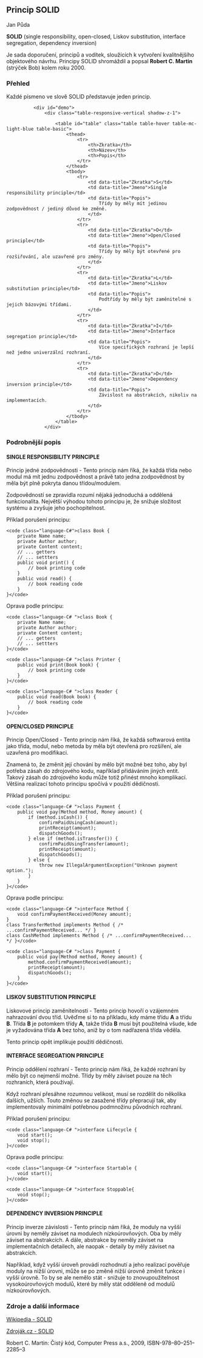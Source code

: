 ## Princip SOLID

Jan Půda

 **SOLID** (single responsibility, open-closed, Liskov substitution, interface segregation, dependency inversion)

Je sada doporučení, principů a vodítek, sloužících k vytvoření kvalitnějšího objektového návrhu. Principy SOLID shromáždil a popsal **Robert C. Martin** (strýček Bob) kolem roku 2000.

### Přehled

Každé písmeno ve slově SOLID představuje jeden princip.

              <div id="demo">
                  <div class="table-responsive-vertical shadow-z-1">

                      <table id="table" class="table table-hover table-mc-light-blue table-basic">
                          <thead>
                              <tr>
                                  <th>Zkratka</th>
                                  <th>Název</th>
                                  <th>Popis</th>
                              </tr>
                          </thead>
                          <tbody>
                              <tr>
                                  <td data-title="Zkratka">S</td>
                                  <td data-title="Jmeno">Single responsibility principle</td>
                                  <td data-title="Popis">
                                      Třídy by měly mít jedinou zodpovědnost / jediný důvod ke změně.
                                  </td>
                              </tr>
                              <tr>
                                  <td data-title="Zkratka">O</td>
                                  <td data-title="Jmeno">Open/Closed principle</td>
                                  <td data-title="Popis">
                                      Třídy by měly být otevřené pro rozšiřování, ale uzavřené pro změny.
                                  </td>
                              </tr>
                              <tr>
                                  <td data-title="Zkratka">L</td>
                                  <td data-title="Jmeno">Liskov substitution principle</td>
                                  <td data-title="Popis">
                                      Podtřídy by měly být zaměnitelné s jejich bázovými třídami.
                                  </td>
                              </tr>
                              <tr>
                                  <td data-title="Zkratka">I</td>
                                  <td data-title="Jmeno">Interface segregation principle</td>
                                  <td data-title="Popis">
                                      Více specifických rozhraní je lepší než jedno univerzální rozhraní.
                                  </td>
                              </tr>
                              <tr>
                                  <td data-title="Zkratka">D</td>
                                  <td data-title="Jmeno">Dependency inversion principle</td>
                                  <td data-title="Popis">
                                      Závislost na abstrakcích, nikoliv na implementacích.
                                  </td>
                              </tr>
                          </tbody>
                      </table>
                  </div>

### Podrobnější popis

#### SINGLE RESPONSIBILITY PRINCIPLE

Princip jedné zodpovědnosti - Tento princip nám říká, že každá třída nebo modul má mít jednu zodpovědnost a právě tato jedna zodpovědnost by měla být plně pokryta danou třídou/modulem.

Zodpovědností se zpravidla rozumí nějaká jednoduchá a oddělená funkcionalita. Největší výhodou tohoto principu je, že snižuje složitost systému a zvyšuje jeho pochopitelnost.

Příklad porušení principu:

    <code class="language-C#">class Book {
        private Name name;
        private Author author;
        private Content content;
        // ... getters
        // ... settters
        public void print() {
            // book printing code
        }
        public void read() {
            // book reading code
        }
    }</code>

Oprava podle principu:

    <code class="language-C# ">class Book {
        private Name name;
        private Author author;
        private Content content;
        // ... getters
        // ... settters
    }</code>

    <code class="language-C# ">class Printer {
        public void print(Book book) {
            // book printing code
        }
    }</code>

    <code class="language-C# ">class Reader {
        public void read(Book book) {
            // book reading code
        }
    }</code>

#### OPEN/CLOSED PRINCIPLE

Princip Open/Closed - Tento princip nám říká, že každá softwarová entita jako třída, modul, nebo metoda by měla být otevřená pro rozšíření, ale uzavřená pro modifikaci.

Znamená to, že změnit její chování by mělo být možné bez toho, aby byl potřeba zásah do zdrojového kodu, například přidáváním jiných entit. Takový zásah do zdrojového kodu může totiž přinést mnoho komplikací. Většina realizací tohoto principu spočívá v použití dědičnosti.

Příklad porušení principu:

    <code class="language-C# ">class Payment {
        public void pay(Method method, Money amount) {
            if (method.isCash()) {
                confirmPaidUsingCash(amount);
                printReceipt(amount);
                dispatchGoods();
            } else if (method.isTransfer()) {
                confirmPaidUsingTransfer(amount);
                printReceipt(amount);
                dispatchGoods();
            } else {
                throw new IllegalArgumentException("Unknown payment option.");
            }
        }
    }</code>

Oprava podle principu:

    <code class="language-C# ">interface Method {
        void confirmPaymentReceived(Money amount);
    }
    class TransferMethod implements Method { /* ...confirmPaymentReceived... */ }
    class CashMethod implements Method { /* ...confirmPaymentReceived... */ }</code>

    <code class="language-C# ">class Payment {
        public void pay(Method method, Money amount) {
            method.confirmPaymentReceived(amount);
            printReceipt(amount);
            dispatchGoods();
        }
    }</code>

#### LISKOV SUBSTITUTION PRINCIPLE

Liskovové princip zaměnitelnosti - Tento princip hovoří o vzájemném nahrazování dvou tříd. Uvěďme si to na příkladu, kdy máme třídu **A** a třídu **B**. Třída **B** je potomkem třídy **A**, takže třída **B** musí být použitelná všude, kde je vyžadována třída **A** bez toho, aniž by o tom nadřazená třída věděla.

Tento princip opět implikuje použití dědičnosti.

#### INTERFACE SEGREGATION PRINCIPLE

Princip oddělení rozhraní - Tento princip nám říká, že každé rozhraní by mělo být co nejmenší možné. Třídy by měly záviset pouze na těch rozhraních, která používají.

Když rozhraní přesáhne rozumnou velikost, musí se rozdělit do několika dalších, užších. Touto změnou se zasažené třídy přepracují tak, aby implementovaly minimální potřebnou podmnožinu původních rozhraní.

Příklad porušení principu:

    <code class="language-C# ">interface Lifecycle {
        void start();
        void stop();
    }</code>

Oprava podle principu:

    <code class="language-C# ">interface Startable {
        void start();
    }</code>

    <code class="language-C# ">interface Stoppable{
        void stop();
    }</code>

#### DEPENDENCY INVERSION PRINCIPLE

Princip inverze závislosti - Tento princip nám říká, že moduly na vyšší úrovni by neměly záviset na modulech nízkoúrovňových. Oba by měly záviset na abstrakcích. A dále, abstrakce by neměly záviset na implementačních detailech, ale naopak - detaily by měly záviset na abstrakcích.

Například, když vyšší úroveň provádí rozhodnutí a jeho realizací pověřuje moduly na nižší úrovni, může se po změně nižší úrovně změnit funkce i vyšší úrovně. To by se ale nemělo stát - snižuje to znovupoužitelnost vysokoúrovňových modulů, které by měly stát odděleně od modulů nízkoúrovňových.

### Zdroje a další informace

[Wikipedia - SOLID](https://en.wikipedia.org/wiki/SOLID_(object-oriented_design))

[Zdroják.cz - SOLID](https://www.zdrojak.cz/clanky/navrhove-principy-solid/)

Robert C. Martin: Čistý kód, Computer Press a.s., 2009, ISBN-978–80–251–2285–3
</div>